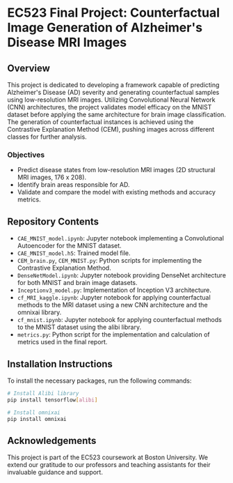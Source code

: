 # EC523 Final Project: Counterfactual Image Generation of Alzheimer's Disease MRI Images

## Overview
This project is dedicated to developing a framework capable of predicting Alzheimer's Disease (AD) severity and generating counterfactual samples using low-resolution MRI images. Utilizing Convolutional Neural Network (CNN) architectures, the project validates model efficacy on the MNIST dataset before applying the same architecture for brain image classification. The generation of counterfactual instances is achieved using the Contrastive Explanation Method (CEM), pushing images across different classes for further analysis.

### Objectives
- Predict disease states from low-resolution MRI images (2D structural MRI images, 176 x 208).
- Identify brain areas responsible for AD.
- Validate and compare the model with existing methods and accuracy metrics.

## Repository Contents
- `CAE_MNIST_model.ipynb`: Jupyter notebook implementing a Convolutional Autoencoder for the MNIST dataset.
- `CAE_MNIST_model.h5`: Trained model file.
- `CEM_brain.py`, `CEM_MNIST.py`: Python scripts for implementing the Contrastive Explanation Method.
- `DenseNetModel.ipynb`: Jupyter notebook providing DenseNet architecture for both MNIST and brain image datasets.
- `Inceptionv3_model.py`: Implementation of Inception V3 architecture.
- `cf_MRI_kaggle.ipynb`: Jupyter notebook for applying counterfactual methods to the MRI dataset using a new CNN architecture and the omnixai library.
- `cf_mnist.ipynb`: Jupyter notebook for applying counterfactual methods to the MNIST dataset using the alibi library.
- `metrics.py`: Python script for the implementation and calculation of metrics used in the final report.

## Installation Instructions
To install the necessary packages, run the following commands:
```bash
# Install Alibi library
pip install tensorflow[alibi]

# Install omnixai
pip install omnixai
```

## Acknowledgements
This project is part of the EC523 coursework at Boston University. We extend our gratitude to our professors and teaching assistants for their invaluable guidance and support.
